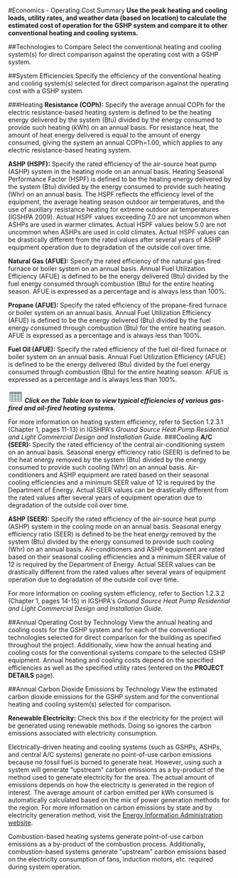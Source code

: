 #Economics - Operating Cost Summary
**Use the peak heating and cooling loads, utility rates, and weather data (based on location) to calculate the estimated cost of operation for the GSHP system and compare it to other conventional heating and cooling systems.**

##Technologies to Compare
Select the conventional heating and cooling system(s) for direct comparison against the operating cost with a GSHP system.

##System Efficiencies
Specify the efficiency of the conventional heating and cooling system(s) selected for direct comparison against the operating cost with a GSHP system.

###Heating
**Resistance (COPh):** Specify the average annual COPh for the electric resistance-based heating system is defined to be the heating energy delivered by the system (Btu) divided by the energy consumed to provide such heating (kWh) on an annual basis. For resistance heat, the amount of heat energy delivered is equal to the amount of energy consumed, giving the system an annual COPh=1.00, which applies to any electric resistance-based heating system. 

**ASHP (HSPF):** Specify the rated efficiency of the air-source heat pump (ASHP) system in the heating mode on an annual basis. Heating Seasonal Performance Factor (HSPF) is defined to be the heating energy delivered by the system (Btu) divided by the energy consumed to provide such heating (Whr) on an annual basis. The HSPF reflects the efficiency level of the equipment, the average heating season outdoor air temperatures, and the use of auxiliary resistance heating for extreme outdoor air temperatures (IGSHPA 2009). Actual HSPF values exceeding 7.0 are not uncommon when ASHPs are used in warmer climates. Actual HSPF values below 5.0 are not uncommon when ASHPs are used in cold climates. Actual HSPF values can be drastically different from the rated values after several years of ASHP equipment operation due to degradation of the outside coil over time. 

**Natural Gas (AFUE):** Specify the rated efficiency of the natural gas-fired furnace or boiler system on an annual basis. Annual Fuel Utilization Efficiency (AFUE) is defined to be the energy delivered (Btu) divided by the fuel energy consumed through combustion (Btu) for the entire heating season. AFUE is expressed as a percentage and is always less than 100%. 

**Propane (AFUE):** Specify the rated efficiency of the propane-fired furnace or boiler system on an annual basis. Annual Fuel Utilization Efficiency (AFUE) is defined to be the energy delivered (Btu) divided by the fuel energy consumed through combustion (Btu) for the entire heating season. AFUE is expressed as a percentage and is always less than 100%. 

**Fuel Oil (AFUE):** Specify the rated efficiency of the fuel oil-fired furnace or boiler system on an annual basis. Annual Fuel Utilization Efficiency (AFUE) is defined to be the energy delivered (Btu) divided by the fuel energy consumed through combustion (Btu) for the entire heating season. AFUE is expressed as a percentage and is always less than 100%. 

![Table Icon](img/table.jpg) ***Click on the Table Icon to view typical efficiencies of various gas-fired and oil-fired heating systems.*** 

For more information on heating system efficiency, refer to Section 1.2.3.1 (Chapter 1, pages 11-13) in IGSHPA's *Ground Source Heat Pump Residential and Light Commercial Design and Installation Guide.* 
###Cooling
**A/C (SEER):** Specify the rated efficiency of the central air-conditioning system on an annual basis. Seasonal energy efficiency ratio (SEER) is defined to be the heat energy removed by the system (Btu) divided by the energy consumed to provide such cooling (Whr) on an annual basis. Air-conditioners and ASHP equipment are rated based on their seasonal cooling efficiencies and a minimum SEER value of 12 is required by the Department of Energy. Actual SEER values can be drastically different from the rated values after several years of equipment operation due to degradation of the outside coil over time. 

**ASHP (SEER):** Specify the rated efficiency of the air-source heat pump (ASHP) system in the cooling mode on an annual basis. Seasonal energy efficiency ratio (SEER) is defined to be the heat energy removed by the system (Btu) divided by the energy consumed to provide such cooling (Whr) on an annual basis. Air-conditioners and ASHP equipment are rated based on their seasonal cooling efficiencies and a minimum SEER value of 12 is required by the Department of Energy. Actual SEER values can be drastically different from the rated values after several years of equipment operation due to degradation of the outside coil over time. 

For more information on cooling system efficiency, refer to Section 1.2.3.2 (Chapter 1, pages 14-15) in IGSHPA's *Ground Source Heat Pump Residential and Light Commercial Design and Installation Guide.*

##Annual Operating Cost by Technology
View the annual heating and cooling costs for the GSHP system and for each of the conventional technologies selected for direct comparison for the building as specified throughout the project. Additionally, view how the annual heating and cooling costs for the conventional systems compare to the selected GSHP equipment. Annual heating and cooling costs depend on the specified efficiencies as well as the specified utility rates (entered on the **PROJECT DETAILS** page).

##Annual Carbon Dioxide Emissions by Technology
View the estimated carbon dioxide emissions for the GSHP system and for the conventional heating and cooling system(s) selected for comparison. 

**Renewable Electricity:** Check this box if the electricity for the project will be generated using renewable methods. Doing so ignores the carbon emissions associated with electricity consumption. 

Electrically-driven heating and cooling systems (such as GSHPs, ASHPs, and central A/C systems) generate no point-of-use carbon emissions because no fossil fuel is burned to generate heat. However, using such a system will generate "upstream" carbon emissions as a by-product of the method used to generate electricity for the area. The actual amount of emissions depends on how the electricity is generated in the region of interest. The average amount of carbon emitted per kWh consumed is automatically calculated based on the mix of power generation methods for the region. For more information on carbon emissions by state and by electricity generation method, visit the [Energy Information Administration website](http://www.eia.gov). 

Combustion-based heating systems generate point-of-use carbon emissions as a by-product of the combustion process. Additionally, combustion-based systems generate "upstream" carbon emissions based on the electricity consumption of fans, induction motors, etc. required during system operation.


